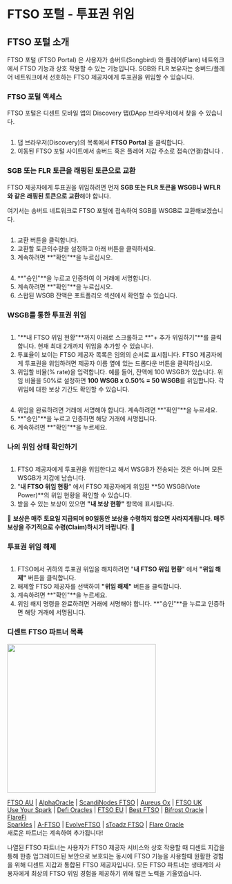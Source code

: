 # FTSO 포털 - 투표권 위임

## FTSO 포털 소개

FTSO 포털 (FTSO Portal) 은 사용자가 송버드(Songbird) 와 플레어(Flare) 네트워크에서 FTSO 기능과 상호 작용할 수 있는 기능입니다. SGB와 FLR 보유자는 송버드/플레어 네트워크에서 선호하는 FTSO 제공자에게 투표권을 위임할 수 있습니다.

### FTSO 포털 액세스 <a href="#id-1d67" id="id-1d67"></a>

FTSO 포털은 디센트 모바일 앱의 Discovery 탭(DApp 브라우저)에서 찾을 수 있습니다.

<div align="left">

<img src="../.gitbook/assets/FTSO-01.png" alt="">

</div>

1. 댑 브라우저(Discovery)의 목록에서 **FTSO Portal** 을 클릭합니다.
2. 이동된 FTSO 포털 사이트에서 송버드 혹은 플레어 지갑 주소로 접속(연결)합니다 .

### SGB 또는 FLR 토큰을 래핑된 토큰으로 교환

FTSO 제공자에게 투표권을 위임하려면 먼저 **SGB 또는 FLR 토큰을 WSGB나 WFLR와 같은 래핑된 토큰으로 교환**해야 합니다.

여기서는 송버드 네트워크로 FTSO 포털에 접속하여 SGB를 WSGB로 교환해보겠습니다.

<div align="left">

<img src="../.gitbook/assets/FTSO-02.png" alt="">

</div>

1. 교환 버튼을 클릭합니다.
2. 교환할 토큰의수량을 설정하고 아래 버튼을 클릭하세요.
3. 계속하려면 **"확인"**을 누르십시오.

<div align="left">

<img src="../.gitbook/assets/FTSO-03.png" alt="">

</div>

4. **"승인"**을 누르고 인증하여 이 거래에 서명합니다.
5. 계속하려면 **"확인"**을 누르십시오.
6. 스왑된 WSGB 잔액은 포트폴리오 섹션에서 확인할 수 있습니다.

### WSGB를 통한 투표권 위임 <a href="#id-99f9" id="id-99f9"></a>

<div align="left">

<img src="../.gitbook/assets/FTSO-04.png" alt="">

</div>

1. "**내 FTSO 위임 현황"**까지 아래로 스크롤하고 **"+ 추가 위임하기"**를 클릭합니다. 현재 최대 2개까지 위임을 추가할 수 있습니다.
2. 투표율이 보이는 FTSO 제공자 목록은 임의의 순서로 표시됩니다. FTSO 제공자에게 투표권을 위임하려면 제공자 이름 옆에 있는 드롭다운 버튼을 클릭하십시오.
3. 위임할 비율(% rate)을 입력합니다. 예를 들어, 잔액에 100 WSGB가 있습니다. 위임 비율을 50%로 설정하면 **100 WSGB x 0.50% = 50 WSGB**를 위임합니다. 각 위임에 대한 보상 기간도 확인할 수 있습니다.

<div align="left">

<img src="../.gitbook/assets/FTSO-05.png" alt="">

</div>

4. 위임을 완료하려면 거래에 서명해야 합니다. 계속하려면 **"확인"**을 누르세요.
5. **"승인"**을 누르고 인증하면 해당 거래에 서명됩니다.
6. 계속하려면 **"확인"**을 누르세요.

### 나의 위임 상태 확인하기 <a href="#b38a" id="b38a"></a>

<div align="left">

<img src="../.gitbook/assets/FTSO-06.png" alt="">

</div>

1. FTSO 제공자에게 투표권을 위임한다고 해서 WSGB가 전송되는 것은 아니며 모든 WSGB가 지갑에 남습니다.
2. "**내 FTSO 위임 현황**" 에서 FTSO 제공자에게 위임된 **50 WSGB(Vote Power)**의 위임 현황을 확인할 수 있습니다.
3. 받을 수 있는 보상이 있으면 **"내 보상 현황"** 항목에 표시됩니다.

🚨 **보상은 매주 토요일 지급되며 90일동안 보상을 수령하지 않으면 사라지게됩니다. 매주 보상을 주기적으로 수령(Claim)하시기 바랍니다**. 🚨

### 투표권 위임 해제 <a href="#id-7299" id="id-7299"></a>

<div align="left">

<img src="../.gitbook/assets/FTSO-07.png" alt="">

</div>

1. FTSO에서 귀하의 투표권 위임을 해지하려면 "**내 FTSO 위임 현황**" 에서 **"위임 해제"** 버튼을 클릭합니다.
2. 해제할 FTSO 제공자를 선택하여 **"위임 해제"** 버튼을 클릭합니다.
3. 계속하려면 **"확인"**을 누르세요.
4. 위임 해지 명령을 완료하려면 거래에 서명해야 합니다. **"승인"**을 누르고 인증하면 해당 거래에 서명됩니다.

### 디센트 FTSO 파트너 목록 <a href="#id-27b2" id="id-27b2"></a>

<div align="left">

<img src="../.gitbook/assets/FTSO-08.png" alt="" width="344">

</div>

[FTSO AU](https://www.ftso.com.au/) | [AlphaOracle](https://www.alphaoracle.io/) | [ScandiNodes FTSO](https://ftso.scandinodes.com/) | [Aureus Ox](https://aureusox.com/) | [FTSO UK](https://www.ftso.uk/)\
[Use Your Spark](https://www.useyourspark.com/) | [Defi Oracles](https://defioracles.org/) | [FTSO EU](https://www.ftso.eu/) | [Best FTSO](https://bestftso.xyz/) | [Bifrost Oracle](https://towolabs.com/) | [FlareFi](https://flarefi.tech)\
[Sparkles](https://sparklesnft.com/) | [A-FTSO](https://ftso.alexdupre.com/) | [EvolveFTSO](https://evolveftso.com/) | [sToadz FTSO](https://xtoadz.xyz/signal-provider) | [Flare Oracle](https://flareoracle.io/) \
새로운 파트너는 계속하여 추가됩니다!

나열된 FTSO 파트너는 사용자가 FTSO 제공자 서비스와 상호 작용할 때 디센트 지갑을 통해 한층 업그레이드된 보안으로 보호되는 동시에 FTSO 기능을 사용할때 원활한 경험을 위해 디센트 지갑과 통합된 FTSO 제공자입니다. 모든 FTSO 파트너는 생태계의 사용자에게 최상의 FTSO 위임 경험을 제공하기 위해 많은 노력을 기울였습니다.
